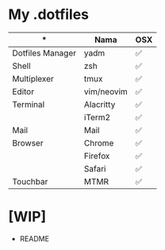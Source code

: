 # My .dotfiles


| *                   | Nama          | OSX   |
|---------------------|---------------|-------|
| Dotfiles Manager    | yadm          | ✅    |
| Shell               | zsh           | ✅    |
| Multiplexer         | tmux          | ✅    |
| Editor              | vim/neovim    | ✅    |
| Terminal            | Alacritty     | ✅    |
|                     | iTerm2        | ✅    |
| Mail                | Mail          | ✅    |
| Browser             | Chrome        | ✅    |
|                     | Firefox       | ✅    |
|                     | Safari        | ✅    |
| Touchbar            | MTMR          | ✅    |

# [WIP]
- README
